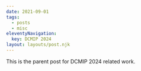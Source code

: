 ```yaml
---
date: 2021-09-01
tags:
  - posts
  - misc
eleventyNavigation:
  key: DCMIP 2024
layout: layouts/post.njk
---
```

This is the parent post for DCMIP 2024 related work.


